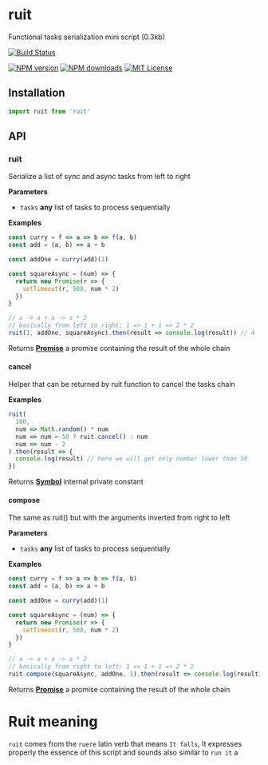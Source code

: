# ruit

Functional tasks serialization mini script (0.3kb)

[![Build Status][travis-image]][travis-url]

[![NPM version][npm-version-image]][npm-url]
[![NPM downloads][npm-downloads-image]][npm-url]
[![MIT License][license-image]][license-url]

## Installation

```js
import ruit from 'ruit'
```

[travis-image]: https://img.shields.io/travis/GianlucaGuarini/ruit.svg?style=flat-square

[travis-url]: https://travis-ci.org/GianlucaGuarini/ruit

[license-image]: http://img.shields.io/badge/license-MIT-000000.svg?style=flat-square

[license-url]: LICENSE.txt

[npm-version-image]: http://img.shields.io/npm/v/ruit.svg?style=flat-square

[npm-downloads-image]: http://img.shields.io/npm/dm/ruit.svg?style=flat-square

[npm-url]: https://npmjs.org/package/ruit

## API

<!-- Generated by documentation.js. Update this documentation by updating the source code. -->

### ruit

Serialize a list of sync and async tasks from left to right

**Parameters**

-   `tasks` **any** list of tasks to process sequentially

**Examples**

```javascript
const curry = f => a => b => f(a, b)
const add = (a, b) => a + b

const addOne = curry(add)(1)

const squareAsync = (num) => {
  return new Promise(r => {
    setTimeout(r, 500, num * 2)
  })
}

// a -> a + a -> a * 2
// basically from left to right: 1 => 1 + 1 => 2 * 2
ruit(1, addOne, squareAsync).then(result => console.log(result)) // 4
```

Returns **[Promise](https://developer.mozilla.org/en-US/docs/Web/JavaScript/Reference/Global_Objects/Promise)** a promise containing the result of the whole chain

#### cancel

Helper that can be returned by ruit function to cancel the tasks chain

**Examples**

```javascript
ruit(
  100,
  num => Math.random() * num
  num => num > 50 ? ruit.cancel() : num
  num => num - 2
).then(result => {
  console.log(result) // here we will get only number lower than 50
})
```

Returns **[Symbol](https://developer.mozilla.org/en-US/docs/Web/JavaScript/Reference/Global_Objects/Symbol)** internal private constant

#### compose

The same as ruit() but with the arguments inverted from right to left

**Parameters**

-   `tasks` **any** list of tasks to process sequentially

**Examples**

```javascript
const curry = f => a => b => f(a, b)
const add = (a, b) => a + b

const addOne = curry(add)(1)

const squareAsync = (num) => {
  return new Promise(r => {
    setTimeout(r, 500, num * 2)
  })
}

// a -> a + a -> a * 2
// basically from right to left: 1 => 1 + 1 => 2 * 2
ruit.compose(squareAsync, addOne, 1).then(result => console.log(result)) // 4
```

Returns **[Promise](https://developer.mozilla.org/en-US/docs/Web/JavaScript/Reference/Global_Objects/Promise)** a promise containing the result of the whole chain

# Ruit meaning

`ruit` comes from the `ruere` latin verb that means `It falls`, It expresses properly the essence of this script and sounds also similar to `run it` a
